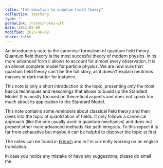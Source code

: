 ```yaml
---
title: "Introduction to quantum field thoery"
collection: teaching
type: ""
permalink: /notes/notes-qft
date: 2022-09-09
modified: 2023-09-09
share: false
---
```


An introductory note to the canonical formalism of quantum field theory. 
Quantum field theory is the most succesful theory of modern physics. In its more
advanced form it allows to account for almost every observation. It is an almost
complete model for particle physics. We are now sure that quantum field theory can't be the full story, as it doesn't
explain neutrinos masses or dark matter for instance. 

This note is only a short introduction to the topic, presenting only the most
basics techniques and reasonings that allows to buuld up the Standard Model. It
is mostly focused on theoretical aspects and does not speak too much about its
application to the Standard Model. 

This note contains some reminders about classical field theory and then dives
into the topic of quantization of fields. It only follows a canonical approach
(like the one usually used in quantum mechanics) and does not present other
more advanced methods like path integrals. To this repect it is far from
exhaustive but maybe it can be helpful to discover the topic at first. 

The notes can be found in
[French](http://tampi2002.github.io/files/notes/Quantificationcano.pdf) and in
I'm currently working on an english translation. 

In case you notice any mistake or have any suggestions, please do email me. 